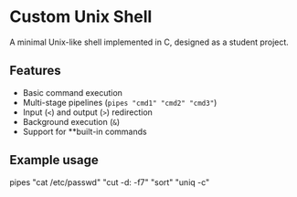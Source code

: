 # Custom Unix Shell  
A minimal Unix-like shell implemented in C, designed as a student project.  
  
## Features  
- Basic command execution  
- Multi-stage pipelines (`pipes "cmd1" "cmd2" "cmd3"`)  
- Input (`<`) and output (`>`) redirection  
- Background execution (`&`)  
- Support for **built-in commands  
  
## Example usage  
pipes "cat /etc/passwd" "cut -d: -f7" "sort" "uniq -c"  
